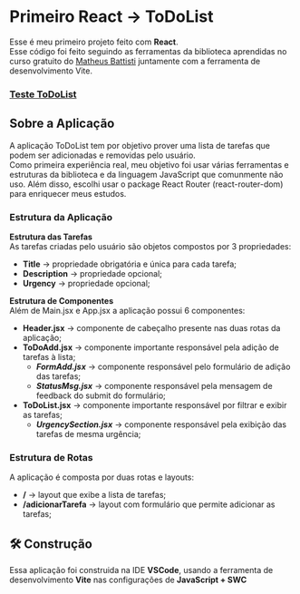 # Primeiro React -> ToDoList

Esse é meu primeiro projeto feito com **React**. <br>
Esse código foi feito seguindo as ferramentas da biblioteca aprendidas no curso gratuito do [Matheus Battisti](https://www.youtube.com/@MatheusBattisti) juntamente com a ferramenta de desenvolvimento Vite.

### [Teste ToDoList](https://kingkarpa.github.io/primeiro-react/)

## Sobre a Aplicação
A aplicação ToDoList tem por objetivo prover uma lista de tarefas que podem ser adicionadas e removidas pelo usuário. <br>
Como primeira experiência real, meu objetivo foi usar várias ferramentas e estruturas da biblioteca e da linguagem JavaScript que comunmente não uso. Além disso, escolhi usar o package React Router (react-router-dom) para enriquecer meus estudos.

### Estrutura da Aplicação

**Estrutura das Tarefas** <br>
As tarefas criadas pelo usuário são objetos compostos por 3 propriedades:
- **Title** -> propriedade obrigatória e única para cada tarefa;
- **Description** -> propriedade opcional;
- **Urgency** -> propriedade opcional;

**Estrutura de Componentes** <br>
Além de Main.jsx e App.jsx a aplicação possui 6 componentes:
- **Header.jsx** -> componente de cabeçalho presente nas duas rotas da aplicação;
- **ToDoAdd.jsx** -> componente importante responsável pela adição de tarefas à lista;
    - ***FormAdd.jsx*** -> componente responsável pelo formulário de adição das tarefas;
    - ***StatusMsg.jsx*** -> componente responsável pela mensagem de feedback do submit do formulário;
- **ToDoList.jsx** -> componente importante responsável por filtrar e exibir as tarefas;
    - ***UrgencySection.jsx*** -> componente responsável pela exibição das tarefas de mesma urgência;

### Estrutura de Rotas
A aplicação é composta por duas rotas e layouts:
- **/** -> layout que exibe a lista de tarefas;
- **/adicionarTarefa** -> layout com formulário que permite adicionar as tarefas;

## :hammer_and_wrench: Construção
Essa aplicação foi construida na IDE **VSCode**, usando a ferramenta de desenvolvimento **Vite** nas configurações de **JavaScript + SWC**